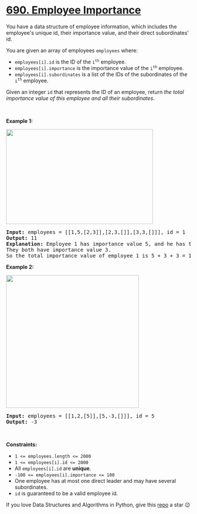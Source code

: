 # [690. Employee Importance][title]

<p>You have a data structure of employee information, which includes the employee's unique id, their importance value, and their direct subordinates' id.</p>
<p>You are given an array of employees <code>employees</code> where:</p>
<ul>
<li><code>employees[i].id</code> is the ID of the <code>i<sup>th</sup></code> employee.</li>
<li><code>employees[i].importance</code> is the importance value of the <code>i<sup>th</sup></code> employee.</li>
<li><code>employees[i].subordinates</code> is a list of the IDs of the subordinates of the <code>i<sup>th</sup></code> employee.</li>
</ul>
<p>Given an integer <code>id</code> that represents the ID of an employee, return <em>the total importance value of this employee and all their subordinates</em>.</p>
<p> </p>
<p><strong>Example 1:</strong></p>
<img alt="" src="https://assets.leetcode.com/uploads/2021/05/31/emp1-tree.jpg" style="width: 400px; height: 258px;"/>
<pre><strong>Input:</strong> employees = [[1,5,[2,3]],[2,3,[]],[3,3,[]]], id = 1
<strong>Output:</strong> 11
<strong>Explanation:</strong> Employee 1 has importance value 5, and he has two direct subordinates: employee 2 and employee 3.
They both have importance value 3.
So the total importance value of employee 1 is 5 + 3 + 3 = 11.
</pre>
<p><strong>Example 2:</strong></p>
<img alt="" src="https://assets.leetcode.com/uploads/2021/05/31/emp2-tree.jpg" style="width: 362px; height: 361px;"/>
<pre><strong>Input:</strong> employees = [[1,2,[5]],[5,-3,[]]], id = 5
<strong>Output:</strong> -3
</pre>
<p> </p>
<p><strong>Constraints:</strong></p>
<ul>
<li><code>1 &lt;= employees.length &lt;= 2000</code></li>
<li><code>1 &lt;= employees[i].id &lt;= 2000</code></li>
<li>All <code>employees[i].id</code> are <strong>unique</strong>.</li>
<li><code>-100 &lt;= employees[i].importance &lt;= 100</code></li>
<li>One employee has at most one direct leader and may have several subordinates.</li>
<li><code>id</code> is guaranteed to be a valid employee id.</li>
</ul>


If you love Data Structures and Algorithms in Python, give this [repo][me] a star :wink:

[title]: https://leetcode.com/problems/employee-importance
[me]: https://github.com/bumblebee211196/awesome-python-leetcode